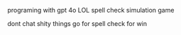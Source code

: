 programing with gpt 4o 
LOL spell check simulation game 

dont chat shity things   go for spell check for win 
